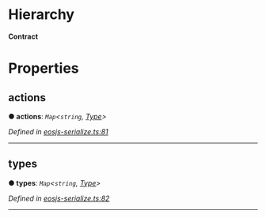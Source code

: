 

# Hierarchy

**Contract**

# Properties

<a id="actions"></a>

##  actions

**● actions**: *`Map`<`string`, [Type](serialize.type.md)>*

*Defined in [eosjs-serialize.ts:81](https://github.com/EOSIO/eosjs/blob/a2c7836/src/eosjs-serialize.ts#L81)*

___
<a id="types"></a>

##  types

**● types**: *`Map`<`string`, [Type](serialize.type.md)>*

*Defined in [eosjs-serialize.ts:82](https://github.com/EOSIO/eosjs/blob/a2c7836/src/eosjs-serialize.ts#L82)*

___

